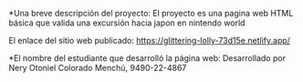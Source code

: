 *Una breve descripción del proyecto:
   El proyecto es una pagina web HTML básica que valida una excursión hacia japon en nintendo world
  
El enlace del sitio web publicado:
   https://glittering-lolly-73d15e.netlify.app/

*El nombre del estudiante que desarrolló la página web: 
   Desarrollado por Nery Otoniel Colorado Menchú, 9490-22-4867 
